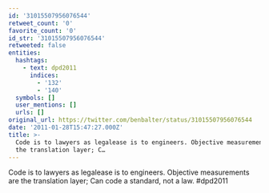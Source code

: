```yaml
---
id: '31015507956076544'
retweet_count: '0'
favorite_count: '0'
id_str: '31015507956076544'
retweeted: false
entities:
  hashtags:
    - text: dpd2011
      indices:
        - '132'
        - '140'
  symbols: []
  user_mentions: []
  urls: []
original_url: https://twitter.com/benbalter/status/31015507956076544
date: '2011-01-28T15:47:27.000Z'
title: >-
  Code is to lawyers as legalease is to engineers. Objective measurements are
  the translation layer; C…
---
```


Code is to lawyers as legalease is to engineers. Objective measurements are the translation layer; Can code  a standard, not a law. #dpd2011